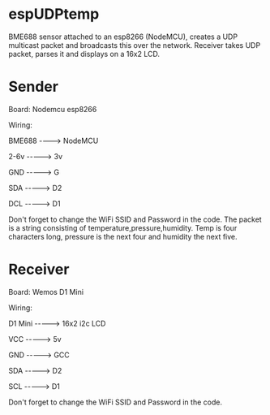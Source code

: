 # espUDPtemp

BME688 sensor attached to an esp8266 (NodeMCU), creates a UDP multicast packet and broadcasts this over the network.
Receiver takes UDP packet, parses it and displays on a 16x2 LCD.

# Sender

Board: Nodemcu esp8266

Wiring:

BME688 ----> NodeMCU

2-6v -----> 3v

GND  -----> G

SDA  -----> D2

DCL  -----> D1

Don't forget to change the WiFi SSID and Password in the code.
The packet is a string consisting of temperature,pressure,humidity. Temp is four characters long, pressure is the next four and humidity the next five.

# Receiver

Board: Wemos D1 Mini

Wiring:

D1 Mini -----> 16x2 i2c LCD

VCC  ----->  5v

GND  ----->  GCC

SDA  ----->  D2

SCL  ----->  D1

Don't forget to change the WiFi SSID and Password in the code.

